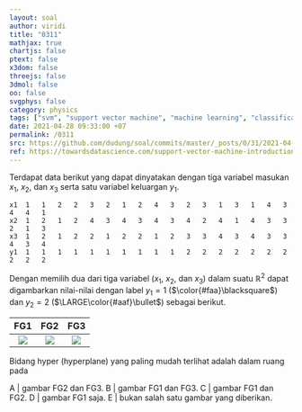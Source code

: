```yaml
---
layout: soal
author: viridi
title: "0311"
mathjax: true
chartjs: false
ptext: false
x3dom: false
threejs: false
3dmol: false
oo: false
svgphys: false
category: physics
tags: ["svm", "support vector machine", "machine learning", "classification", "fi3201", "2020-2"]
date: 2021-04-28 09:33:00 +07
permalink: /0311
src: https://github.com/dudung/soal/commits/master/_posts/0/31/2021-04-28-ml-svm-1.md
ref: https://towardsdatascience.com/support-vector-machine-introduction-to-machine-learning-algorithms-934a444fca47
---
```

Terdapat data berikut yang dapat dinyatakan dengan tiga variabel masukan $x_1$, $x_2$, dan $x_3$ serta satu variabel keluargan $y_1$.

```
x1	1	1	2	2	3	2	1	2	4	3	2	3	1	3	1	4	3	4	4	1
x2	1	2	1	2	4	3	4	3	4	3	4	2	4	1	4	3	3	2	1	3
x3	1	2	1	2	2	1	2	2	1	2	3	3	4	3	4	3	3	4	3	4
y1	1	1	1	1	1	1	1	1	1	1	2	2	2	2	2	2	2	2	2	2
```

Dengan memilih dua dari tiga variabel ($x_1$, $x_2$, dan $x_3$) dalam suatu $\mathbb{R}^2$ dapat digambarkan nilai-nilai dengan label $y_1 = 1$ ($\color{#faa}\blacksquare$) dan $y_2 = 2$ ($\LARGE\color{#aaf}\bullet$) sebagai berikut.

FG1 | FG2 | FG3
:-: | :-: | :-:
![]({{site.baseurl}}/assets/img/0/31/0311a.png) | ![]({{site.baseurl}}/assets/img/0/31/0311b.png) | ![]({{site.baseurl}}/assets/img/0/31/0311c.png)

Bidang hyper (hyperplane) yang paling mudah terlihat adalah dalam ruang pada

A | gambar FG2 dan FG3.
B | gambar FG1 dan FG3.
C | gambar FG1 dan FG2.
D | gambar FG1 saja.
E | bukan salah satu gambar yang diberikan.

